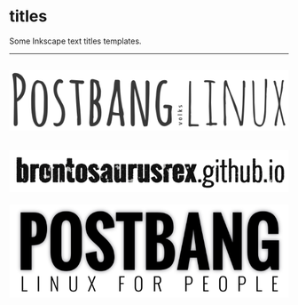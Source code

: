 # titles
Some Inkscape text titles templates.  

---
![example](example.png "example")  
---
![example](example2.png "example2")
---
![example](example3.png "example3")
